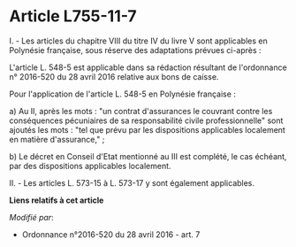 # Article L755-11-7

I. - Les articles du chapitre VIII du titre IV du livre V sont applicables en Polynésie française, sous réserve des
adaptations prévues ci-après :

L'article L. 548-5 est applicable dans sa rédaction résultant de l'ordonnance n° 2016-520 du 28 avril 2016 relative aux bons
de caisse.

Pour l'application de l'article L. 548-5 en Polynésie française : 

a) Au II, après les mots : "un contrat d'assurances le couvrant contre les conséquences pécuniaires de sa responsabilité
civile professionnelle" sont ajoutés les mots : "tel que prévu par les dispositions applicables localement en matière
d'assurance," ; 

b) Le décret en Conseil d'Etat mentionné au III est complété, le cas échéant, par des dispositions applicables localement. 

II. - Les articles L. 573-15 à L. 573-17 y sont également applicables.

**Liens relatifs à cet article**

_Modifié par_:

  - Ordonnance n°2016-520 du 28 avril 2016 - art. 7
